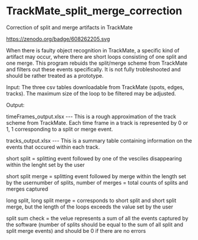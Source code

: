 # TrackMate_split_merge_correction
Correction of split and merge artifacts in TrackMate

https://zenodo.org/badge/608262205.svg

When there is faulty object recognition in TrackMate, a specific kind of artifact may occur, where there are short loops consisting 
of one split and one merge. This program rebuids the split/merge scheme from TrackMate and filters out these events specifically.
It is not fully trobleshooted and should be rather treated as a prototype.


Input: The three csv tables downloadable from TrackMate (spots, edges, tracks). The maximum size of the loop to be filtered may be adjusted.

Output: 

timeFrames_output.xlsx --- This is a rough approximation of the track scheme from TrackMate. Each time frame in a track is represented 
                                   by 0 or 1, 1 corresponding to a split or merge event.
																	 
tracks_output.xlsx --- This is a summary table containing information on the events that occured within each track.

short split = splitting event followed by one of the vesciles disappearing within the lenght set by the user

short split merge = splitting event followed by merge within the length set by the usernumber of splits, number of merges = total counts of 
splits and merges captured

long split, long split merge = corresponds to short split and short split merge, but the length of the loops exceeds the value set by the user

split sum check = the velue represents a sum of all the events captured by the software (number of splits should be equal to the sum of all split 
and split merge events) and should be 0 if there are no errors
